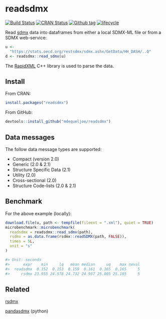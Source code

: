 #  readsdmx

[![Build Status](https://travis-ci.org/mdequeljoe/readsdmx.svg?branch=master)](https://travis-ci.org/mdequeljoe/readsdmx)
[![CRAN Status](https://www.r-pkg.org/badges/version/readsdmx)](https://cran.r-project.org/package=readsdmx)
[![Github tag](https://img.shields.io/github/tag/mdequeljoe/readsdmx.svg?style=flat)](https://github.com/mdequeljoe/readsdmx/tags)
[![lifecycle](https://img.shields.io/badge/lifecycle-maturing-blue.svg)](https://www.tidyverse.org/lifecycle/#maturing)

Read [sdmx](https://sdmx.org/) data into dataframes from either a local SDMX-ML file or from a SDMX web-service:

```r
u <-
  "https://stats.oecd.org/restsdmx/sdmx.ashx/GetData/HH_DASH/..Q"
d <- readsdmx::read_sdmx(u)

```
The [RapidXML](http://rapidxml.sourceforge.net) C++ library is used to parse the data.

## Install

From CRAN:
```r
install.packages("readsdmx")
```

From GitHub:
```r
devtools::install_github("mdequeljoe/readsdmx")
```

## Data messages

The follow data message types are supported:

- Compact (version 2.0)
- Generic (2.0 & 2.1)
- Structure Specific Data (2.1)
- Utility (2.0)
- Cross-sectional (2.0)
- Structure Code-lists (2.0 & 2.1)

## Benchmark

For the above example (locally):

```r
download.file(u, path <- tempfile(fileext = ".xml"), quiet = TRUE)
microbenchmark::microbenchmark(
  readsdmx = readsdmx::read_sdmx(path),
  rsdmx = as.data.frame(rsdmx::readSDMX(path, FALSE)),
  times = 5L,
  unit = "s"
)

#> Unit: seconds
#>      expr    min     lq   mean median     uq    max neval
#>  readsdmx  0.152  0.153  0.159  0.161  0.165  0.165     5
#>     rsdmx 23.955 24.578 24.732 24.937 25.005 25.185     5
```

## Related

[rsdmx](https://github.com/opensdmx/rsdmx)

[pandasdmx](https://github.com/dr-leo/pandaSDMX) (python)
